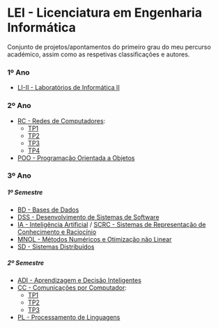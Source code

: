 # LEI - Licenciatura em Engenharia Informática

Conjunto de projetos/apontamentos do primeiro grau do meu percurso académico, assim como as respetivas classificações e autores.

### 1º Ano
 - [LI-II - Laboratórios de Informática II](https://github.com/AITK42/LEI/tree/main/1o%20Ano/LI-II)

### 2º Ano
 - [RC - Redes de Computadores](https://github.com/AITK42/LEI/tree/main/2o%20Ano/RC):
   - [TP1](https://github.com/AITK42/LEI/tree/main/2o%20Ano/RC/TP1)
   - [TP2](https://github.com/AITK42/LEI/tree/main/2o%20Ano/RC/TP2)
   - [TP3](https://github.com/AITK42/LEI/tree/main/2o%20Ano/RC/TP3)
   - [TP4](https://github.com/AITK42/LEI/tree/main/2o%20Ano/RC/TP4)
 - [POO - Programação Orientada a Objetos](https://github.com/AITK42/LEI/tree/main/2o%20Ano/POO)

### 3º Ano
  ##### 1º Semestre

 - [BD - Bases de Dados](https://github.com/AITK42/LEI/tree/main/3o%20Ano/BD)
 - [DSS - Desenvolvimento de Sistemas de Software](https://github.com/AITK42/LEI/tree/main/3o%20Ano/DSS)
 - [IA - Inteligência Artificial](https://github.com/AITK42/LEI/tree/main/3o%20Ano/IA) / [SCRC - Sistemas de Representação de Conhecimento e Raciocínio](https://github.com/AITK42/LEI/tree/main/3o%20Ano/SRCR)
 - [MNOL - Métodos Numéricos e Otimização não Linear](https://github.com/AITK42/LEI/tree/main/3o%20Ano/MNOL)
 - [SD - Sistemas Distribuídos](https://github.com/AITK42/LEI/tree/main/3o%20Ano/SD)

  ##### 2º Semestre
 - [ADI - Aprendizagem e Decisão Inteligentes](https://github.com/AITK42/LEI/tree/main/3o%20Ano/ADI)
 - [CC - Comunicações por Computador](https://github.com/AITK42/LEI/tree/main/3o%20Ano/CC):
   - [TP1](https://github.com/AITK42/LEI/tree/main/3o%20Ano/CC/TP1)
   - [TP2](https://github.com/AITK42/LEI/tree/main/3o%20Ano/CC/TP2)
   - [TP3](https://github.com/AITK42/LEI/tree/main/3o%20Ano/CC/TP3)
 - [PL - Processamento de Linguagens](https://github.com/AITK42/LEI/tree/main/3o%20Ano/PL)
 
      
